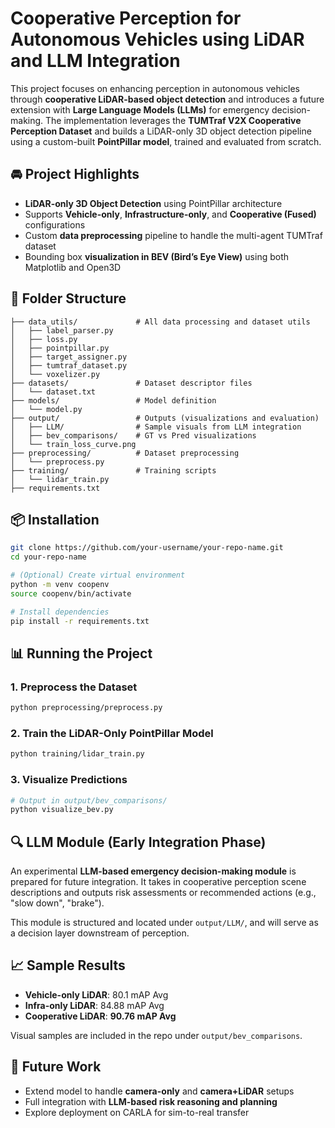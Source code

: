
# Cooperative Perception for Autonomous Vehicles using LiDAR and LLM Integration

This project focuses on enhancing perception in autonomous vehicles through **cooperative LiDAR-based object detection** and introduces a future extension with **Large Language Models (LLMs)** for emergency decision-making. The implementation leverages the **TUMTraf V2X Cooperative Perception Dataset** and builds a LiDAR-only 3D object detection pipeline using a custom-built **PointPillar model**, trained and evaluated from scratch.

## 🚘 Project Highlights

- **LiDAR-only 3D Object Detection** using PointPillar architecture
- Supports **Vehicle-only**, **Infrastructure-only**, and **Cooperative (Fused)** configurations
- Custom **data preprocessing** pipeline to handle the multi-agent TUMTraf dataset
- Bounding box **visualization in BEV (Bird’s Eye View)** using both Matplotlib and Open3D

## 📁 Folder Structure

```
├── data_utils/             # All data processing and dataset utils
│   ├── label_parser.py
│   ├── loss.py
│   ├── pointpillar.py
│   ├── target_assigner.py
│   ├── tumtraf_dataset.py
│   └── voxelizer.py
├── datasets/               # Dataset descriptor files
│   └── dataset.txt
├── models/                 # Model definition
│   └── model.py
├── output/                 # Outputs (visualizations and evaluation)
│   ├── LLM/                # Sample visuals from LLM integration
│   ├── bev_comparisons/    # GT vs Pred visualizations
│   └── train_loss_curve.png
├── preprocessing/          # Dataset preprocessing
│   └── preprocess.py
├── training/               # Training scripts
│   └── lidar_train.py
├── requirements.txt
```

## 📦 Installation

```bash
git clone https://github.com/your-username/your-repo-name.git
cd your-repo-name

# (Optional) Create virtual environment
python -m venv coopenv
source coopenv/bin/activate

# Install dependencies
pip install -r requirements.txt
```

## 📊 Running the Project

### 1. Preprocess the Dataset

```bash
python preprocessing/preprocess.py
```

### 2. Train the LiDAR-Only PointPillar Model

```bash
python training/lidar_train.py
```

### 3. Visualize Predictions

```bash
# Output in output/bev_comparisons/
python visualize_bev.py
```

## 🔍 LLM Module (Early Integration Phase)

An experimental **LLM-based emergency decision-making module** is prepared for future integration. It takes in cooperative perception scene descriptions and outputs risk assessments or recommended actions (e.g., "slow down", "brake").

This module is structured and located under `output/LLM/`, and will serve as a decision layer downstream of perception.

## 📈 Sample Results

- **Vehicle-only LiDAR**: 80.1 mAP Avg
- **Infra-only LiDAR**: 84.88 mAP Avg
- **Cooperative LiDAR**: **90.76 mAP Avg**

Visual samples are included in the repo under `output/bev_comparisons`.

## 📌 Future Work

- Extend model to handle **camera-only** and **camera+LiDAR** setups
- Full integration with **LLM-based risk reasoning and planning**
- Explore deployment on CARLA for sim-to-real transfer
